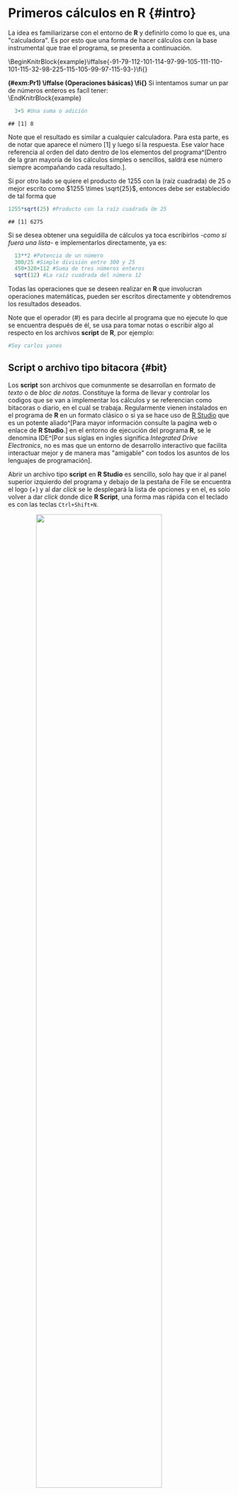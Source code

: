 # Primeros cálculos en R {#intro}

La idea es familiarizarse con el entorno de **R** y definirlo como lo que es, una "calculadora". Es por esto que una forma de hacer cálculos con la base instrumental que trae el programa, se presenta a continuación.

\BeginKnitrBlock{example}\iffalse{-91-79-112-101-114-97-99-105-111-110-101-115-32-98-225-115-105-99-97-115-93-}\fi{}<div class="example"><span class="example" id="exm:Pr1"><strong>(\#exm:Pr1)  \iffalse (Operaciones básicas) \fi{} </strong></span>Si intentamos sumar un par de números enteros es facíl tener:</div>\EndKnitrBlock{example}


```r
  3+5 #Una suma o adición
```

```
## [1] 8
```

Note que el resultado es similar a cualquier calculadora. Para esta parte, es de notar que aparece el número $[1]$ y luego sí la respuesta. Ese valor hace referencia al orden del dato dentro de los elementos del programa^[Dentro de la gran mayoría de los cálculos simples o sencillos, saldrá ese número siempre acompañando cada resultado.].

Si por otro lado se quiere el producto de 1255 con la (raíz cuadrada) de 25 o mejor escrito como $1255 \times \sqrt{25}$, entonces debe ser establecido de tal forma que


```r
1255*sqrt(25) #Producto con la raíz cuadrada de 25
```

```
## [1] 6275
```

Si se desea obtener una seguidilla de cálculos ya toca escribirlos -*como si fuera una lista*- e implementarlos directamente, ya es:


```r
  13**2 #Potencia de un número
  300/25 #Simple división entre 300 y 25
  450+320+112 #Suma de tres números enteros
  sqrt(12) #La raíz cuadrada del número 12
```

Todas las operaciones que se deseen realizar en **R** que involucran operaciones matemáticas, pueden ser escritos directamente y obtendremos los resultados deseados.

Note que el operador (#) es para decirle al programa que no ejecute lo que se encuentra después de él, se usa para tomar notas o escribir algo al respecto en los archivos **script** de **R**, por ejemplo:


```r
#Soy carlos yanes
```

## Script o archivo tipo bitacora {#bit}

Los **script** son archivos que comunmente se desarrollan en formato de _texto_ o de _bloc de notas_. Constituye la forma de llevar y controlar los codigos que se van a implementar los cálculos y se referencian como bitacoras o diario, en el cuál se trabaja. Regularmente vienen instalados en el programa de **R** en un formato clásico o si ya se hace uso de [R Studio](https://rstudio.com/products/rstudio/download/) que es un potente aliado^[Para mayor información consulte la pagina web o enlace de **R Studio**.] en el entorno de ejecución del programa **R**, se le denomina IDE^[Por sus siglas en ingles significa _Integrated Drive Electronics_, no es mas que un entorno de desarrollo interactivo que facilita interactuar mejor y de manera mas "amigable" con todos los asuntos de los lenguajes de programación].

Abrir un archivo tipo **script** en **R Studio** es sencillo, solo hay que ir al panel superior izquierdo del programa y debajo de la pestaña de File se encuentra el logo (+) y al dar _click_ se le desplegará la lista de opciones y en el, es solo volver a dar _click_ donde dice **R Script**, una forma mas rápida con el teclado es con las teclas `Ctrl+Shift+N`.  

<img src="imagenes/C0.png" width="75%" style="display: block; margin: auto;" />
Al crear un **script** en **R Studio**, podrá desarrollar y escribir los códigos con el cual va realizar su trabajo, mire lo siguiente:

<img src="imagenes/C1.png" width="75%" style="display: block; margin: auto;" />

## Otras operaciones y cálculos

En economía y en muchas ciencias sociales se hace uso extensivo de las **matemáticas** y de la **estadística**. Muchas veces será incluso necesario calcular o realizar algunas transformaciones en las variables para poder tener unas métricas mas informativas como son los _logaritmos_, _valores absolutos_, valores de forma _exponencial_ o de notación científica, entre otros. Algunos comandos que se pueden usar en **R** para eso son:

| Operación     | Resultado     |
| ------------- | ------------- |
| Valor absoluto| abs()         |
| Logaritmo     | log()         |
| Logaritmo base| log(,)        |
| Exponencial   | exp()         |
| Factorial     | factorial()   |
| Raíz cuadrada | sqrt()        |

\BeginKnitrBlock{example}\iffalse{-91-86-97-108-111-114-32-97-98-115-111-108-117-116-111-93-}\fi{}<div class="example"><span class="example" id="exm:Pr2"><strong>(\#exm:Pr2)  \iffalse (Valor absoluto) \fi{} </strong></span>Calcule el valor absoluto del número (-3), esto simplemente es:</div>\EndKnitrBlock{example}


```r
  abs(-3) # Es el valor absoluto de (-3)
```

```
## [1] 3
```
Sin embargo, en una operación conjunta, si se posee una lista de elementos o un **vector** de elementos^[Estos deben ir separados por (,) y colocando de ante sala la letra (c) que hace referencia a _columnas_ en el programa **R** ], es mucho mas simple implementarlo de tal forma que:


```r
  x<-c(-3,-5,3,11,-16,18,21,-31,-33) # Lista de valores
  abs(x)
```

```
## [1]  3  5  3 11 16 18 21 31 33
```
De igual forma, funciona con un *logaritmo* o también una operación que involucre una de forma de notación científica o *exponencial*, esto puede notarse así:

\BeginKnitrBlock{example}\iffalse{-91-67-225-108-99-117-108-111-32-100-101-32-108-111-103-97-114-105-116-109-111-32-110-97-116-117-114-97-108-93-}\fi{}<div class="example"><span class="example" id="exm:Pr3"><strong>(\#exm:Pr3)  \iffalse (Cálculo de logaritmo natural) \fi{} </strong></span>Obtener el logaritmo de una lista de elementos de una lista o vector que denominaremos (y)</div>\EndKnitrBlock{example}


```r
  y<-c(15,21,23,29,16,28,32,45,33) # Lista de valores para vector Y
  log(y) #Se calcula el logaritmo de cada uno de los elementos
```

```
## [1] 2.708050 3.044522 3.135494 3.367296 2.772589 3.332205 3.465736 3.806662
## [9] 3.496508
```

Observe que el **Programa** calcula el logaritmo natural de cada uno de los elementos del vector (y). Para la forma *exponencial*, es de uso de la notación del logaritmo base (e) y que muchos conocen como la expresión de **Euler**, e.g: $e^{x}$, recuerde ademas que si este lo usamos de tal manera que $Y=ln(e^{x})=x$. Esto puede ser escrito como:


```r
  x<-150 
  exp(x) # En R exp hace referencia a la formula de (e)
```

```
## [1] 1.39371e+65
```

## Funciones en R

Muchas veces, se hace necesario crear nuestras propias formulas y/o funciones. Para esto, se debe utilizar por lo menos, tres ingredientes de una **función**. Estos son:

1. Argumento
2. Operación 
3. Valor

Del *Argumento* salen los componentes principales que van a involucrarse dentro del comando. La parte de *Operación* es la formula (matemática o estadística) y por último el *Valor* que será el resultado de la **función**.


```r
mi_formula<- function(argumento) {
  operación
  return(valor)
}
```
Observe que los tres _ingredientes_ aparecen en la forma del código, como la manera de implementarlo. - _No puede olvidar usar los elementos de function, return y los respectivos corchetes_ -

\BeginKnitrBlock{example}\iffalse{-91-69-115-116-114-117-99-116-117-114-97-32-100-101-32-117-110-97-32-102-117-110-99-105-243-110-93-}\fi{}<div class="example"><span class="example" id="exm:Pr4"><strong>(\#exm:Pr4)  \iffalse (Estructura de una función) \fi{} </strong></span>Tome a consideración que le solicitan la sumatoria de un grupo de valores.Es sencillo obtener en **R** cuando uno tiene una expresión como:</div>\EndKnitrBlock{example}
\begin{equation*}
\sum \limits_{i=1}^{n} X_{i} \quad \text{donde i}\; \in \; \left \{1,2,3,\dots,n \right\}
\end{equation*}

Que viene a ser la suma de los elementos de la variable X. Tome por ejemplo que X sean las _ventas_ de una empresa en ciertos periodos de tiempo y sus valores correspondientes son: $\{350, 690,1120, 990 \}$. Le solicitan calcular la suma de todas ellas.

\begin{equation*}
350+690+1120+990
\end{equation*}

El comando de **sum** (contiene la función de suma o sumatoria) y permite calcular esa parte de forma inmediata.


```r
x=c(350,690,1120,990)
sum(x)
```

```
## [1] 3150
```

Digamos ahora que se requiere tener la formula del cubo o polinomio de tercer orden, la función que permitiría eso, sería:


```r
cubo<- function(x){  # Se le da nombre a la función (argumento)
  x^3                # Se aplica la (operación)
}
cubo(990)  #Probamos el resultado
```

```
## [1] 970299000
```

Obteniendo el resultado ideal del cubo de uno de los datos anteriores.-_Igual puede usarse con cualquier valor o lista de elementos_ -. En otras consideraciones, algunas veces hay formulas un poco mas _complejas_ de usar. Tome ahora lo siguiente:

\begin{equation*}
\prod \limits_{i=2}^{4} (3i-2)
\end{equation*}

Ya no se involucra la **sumatoria** si no la **productoria**. Esta última, no suma los elementos si no que los múltiplica^[La expresión de productoria sirve para simplificar una gran cantidad de multiplicaciones de elementos. Si usted tiene $\prod \limits_{i=1}^{n} x_{i}$, esto le indica multiplicar cada valor del vector desde el primer elemento hasta el último, empezando desde el número que le diga el subíndice hasta el del superíndice que será el límite superior.]. Mire que de forma _manual_, la anterior expresión nos brinda como resultado lo siguiente:

\begin{equation*}
(3)(2)-2\times(3)(3)-2\times(3)(4)-2=280
\end{equation*}

Donde la operación se **repite**, empezando desde el valor de 2, pasa por 3, sigue aumentando hasta el valor de 4, respectivamente. Ya haciendo uso de una función cuyo nombre le daremos (pro), el código a implementar para ajustar todo es


```r
pro<-function(x,y){a=3*(x:y)-2;m=prod(a);m}
#Argumentos X y Y son donde empieza y termina la productoria.
pro(2,4)
```

```
## [1] 280
```

En la anterior, la formula se subdivide en varias partes dentro de la _operación_, ya que primero hay que decirle que dentro de los límites de los valores del argumento. Hay que hacer la operación continua del calculo de cada uno de los valores que hacen parte del vector asociado. _Dicho en otras palabras, tener presente los límites, desde donde va hasta donde términa_. Imaginese si el límite fuera mayor, es decir, que la operación se hiciera desde 3 hasta 15.


```r
pro(3,15)
```

```
## [1] 2.857633e+17
```

La cifra obtenida nos da en _notación científica_ o valores extremadamente grandes, con eso, ya nos ahorramos mucho tiempo y una gran cantidad de notación, mas o menos eso sería:

\begin{equation*}
(3)(3)-2\times(3)(4)-2\times(3)(5)-2\times(3)(6)-2\times \cdots \times(3)(15)-2=2.8576e+17
\end{equation*}

La función realiza los cálculos de forma que el codigo permite simplificar _-objetivo de la ciencia-_ enorme cantidad de cálculos y conseguir el resultado en el menor tiempo posible.









